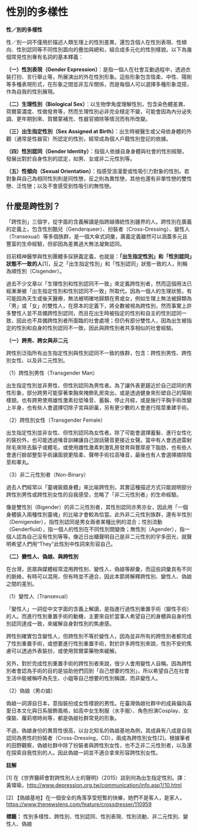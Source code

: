 # 性別的多樣性

**性／別的多樣性**

性／別一詞不僅用於描述人類生理上的性別差異，還包含個人在性別表現、性傾向、性別認同等不同性別面向的疊加與總和，組合成多元化的性別樣貌。以下為幾個常見性別專有名詞的基本釋義：

**（一）性別表現（Gender Expression）**：是指一個人在社會互動過程中，透過衣裝打扮、言行舉止等，所展演出的外在性別形象。這些形象包含陰柔、中性、陽剛等多種表現形式，在形象之間並非互斥關係，而是每個人可以選擇多種形象混搭，作為自我的性別展現。

**（二）生理性別（Biological Sex）**：以生物學角度理解性別，包含染色體差異、荷爾蒙濃度、性徵發育等，然而生理性別必非完全穩定不變，可能會因為內分泌失調、更年期到來、賀爾蒙補充、性器官摘除等情況而有所改變。

**（三）出生指定性別（Sex Assigned at Birth）**：出生時被醫生或父母依身體的外觀（通常是性器官）所認定的性別，經常成為個人戶籍性別登記的依據。

**（四）性別認同（Gender Identity）**：指個人依據自身身體與社會的性別經驗，發展出對於自身性別的認定，如男、女或非二元性別等。

**（五）性傾向（Sexual Orientation）**：指感受浪漫愛或性吸引力對象的性別。若對象與自己為相同性別則是同性戀，反之則為異性戀，其他也還有非單性戀的雙性戀、泛性戀；以及不會感受到性吸引的無性戀。

## **什麼是跨性別？**

「跨性別」三個字，從字面的含義解讀是指跨越傳統性別疆界的人。跨性別在廣義的定義上，包含性別酷兒（Genderqueer）、扮裝者（Cross-Dressing）、變性人（Transexual）等多個族群，是一個大傘式詞彙，廣義定義雖然可以涵蓋多元且豐富的生命經驗，但卻因為差異過大無法凝聚認同。

目前精神醫學與性別團體多採狹義定義，也就是：**「出生指定性別」和「性別認同」狀態不一致的人**\[1\]，反之「出生指定性別」和「性別認同」狀態一致的人，則稱為順性別（Cisgender）。

過去不少文章以「生理性別和性別認同不一致」來定義跨性別者，然而這個用法已經漸漸被「出生指定性別和性別認同不一致」所取代。因為一個人的生理狀態，有可能因為天生或後天醫療，無法被明確地歸類在男或女，例如生理上無法被歸類為「男」或「女」的雙性人，在原本的定義下，將全數被視為跨性別，然而事實上許多雙性人並不具備跨性別認同，而且在出生時被指定的性別和自主的性別認同一致，因此也不具備跨性別者所面臨的社會處境；但仍有部分雙性人，因為出生被指定的性別和自身的性別認同不一致，因此與跨性別者共享相似的社會經驗。

**（一）跨男、跨女與非二元**

跨性別泛指所有出生指定性別與性別認同不一致的族群，包含：跨性別男性、跨性別女性、以及非二元性別。

（1）跨性別男性（Transgender Man）

出生指定性別並非男性、但性別認同為男性者。為了讓外表更趨近於自己認同的男性形象，部分跨男可能穿著束胸來掩飾乳房突出，或是透過健身來形塑自己的陽剛樣貌。也有跨男使用雄性激素拉低嗓音、蓄鬍、停止月經，或是施行平胸手術改變上半身，也有些人會選擇切除子宮與卵巢，另有更少數的人會進行陰莖重建手術。

（2）跨性別女性（Transgender Female）

出生指定性別並非女性、但性別認同為女性者。除了可能會選擇蓄髮、進行女性化的裝扮外，也可能透過嗓音訓練讓自己說話聲音更接近女聲。當中有人會透過雷射除毛來除去鬍子或體毛，或使用雌性激素刺激乳房發育與豐厚皮下脂肪，也有些人會進行臉部整型手術讓面貌更陰柔、聲帶手術拉高嗓音，最後也有人會選擇摘除陰莖和睪丸。

（3）非二元性別者（Non-Binary）

過去人們經常以「靈魂裝錯身體」來比喻跨性別，其實這種描述方式只能說明部分跨性別男性或跨性別女性的自我感受，忽略了「非二元性別者」的生命經驗。

像是雙性別（Bigender）的非二元性別者，其性別認同亦男亦女，因此用「一個身體裝入兩種性別靈魂」的比喻才會較為恰當。此外非二元性別族群，還有半性別（Demigender），指性別認同是男女兩者某種比例的混合；性別流動（Genderfluid），指一個人的性別在不同性別間變換；無性別（Agender），指一個人認為自己沒有性別等等。像近日出櫃聲明自己是非二元性別的宇多田光，就聲明希望人們用“They”此性別中性詞來形容自己。

**（二）變性人、偽娘、與跨性別**

在台灣，民眾與媒體經常混用跨性別、變性人、偽娘等辭彙，而這些詞彙具有不同的脈絡，有時可以混用，但有時並不適合，因此本節將解釋跨性別、變性人、偽娘之間的差別。

（1）變性人（Transexual）

「變性人」一詞從中文字面的含義上解讀，是指進行過性別重置手術（變性手術）的人。而進行性別重置手術的動機，主要來自於當事人希望自己的身體與自身的性別認同達成一致，來緩解自身對性別的焦慮感。

跨性別確實包含變性人，但跨性別不等於變性人，因為並非所有的跨性別者都完成了性別重置手術，或想要進行性別重置手術，對於許多跨性別來說，性別不安的焦慮可以透過外表裝扮，或使用賀爾蒙藥物來緩解。

另外，對於完成性別重置手術的跨性別者來說，很少人會用變性人自稱。因為跨性別者會認為手術的目的是協助他們回到「自己想要的性別」，所以希望自己在社會生活中能被稱呼為先生、小姐等自己想要的性別稱謂，而非變性人。

（2）偽娘（男の娘）

偽娘一詞源自日本，意指裝扮成女性樣貌的男性。在臺灣偽娘社群中的成員偏向喜愛日本文化與日系服飾風格，如高中女生制服（水手服）、角色扮演Cosplay、女僕裝、蘿莉塔時尚等，都是偽娘社群常見的形象。

不過，偽娘身份的異質性很高，以台北知名的偽娘基地為例，其成員有八成是自我認同為男性的扮裝者（Cross-Dressing，CD），兩成為跨性別女性\[2\]。根據筆者的田野觀察，偽娘社群中除了扮裝者與跨性別女性，也不乏非二元性別者，以及還在探索自我性別的人。因此偽娘一詞並不適合拿來形容跨性別女性。

**註解**

\[1\] 在《世界醫師會對跨性別人士的聲明》（2015）談到何為出生指定性別。譯：黃璨瑜，http://www.depression.org.tw/communication/info.asp?/10.html

\[2\] 【偽娘基地】在一個安全的角落享受短暫的快樂，她們不是客人，是家人，https://www.thenewslens.com/feature/crossdresser/110959

**標籤：** 性別多樣性、跨性別、性別認同、性別表現、性別流動、非二元性別、變性人、偽娘